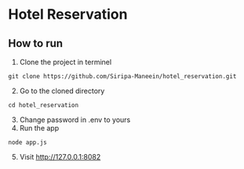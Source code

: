 # Hotel Reservation

## How to run
1. Clone the project in terminel

```
git clone https://github.com/Siripa-Maneein/hotel_reservation.git
```

2. Go to the cloned directory

```
cd hotel_reservation
```
3. Change password in .env to yours 
4. Run the app

```
node app.js
```
5. Visit http://127.0.0.1:8082